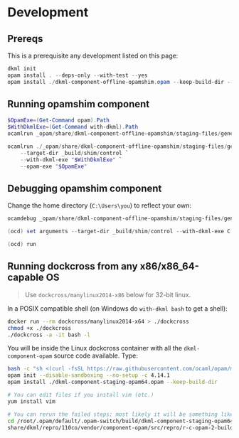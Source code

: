 # Development

## Prereqs

This is a prerequisite any development listed on this page:

```powershell
dkml init
opam install . --deps-only --with-test --yes
opam install ./dkml-component-offline-opamshim.opam --keep-build-dir --yes
```

## Running opamshim component

```powershell
$OpamExe=(Get-Command opam).Path
$WithDkmlExe=(Get-Command with-dkml).Path
ocamlrun _opam/share/dkml-component-offline-opamshim/staging-files/generic/install_user.bc.exe --help

ocamlrun ./_opam/share/dkml-component-offline-opamshim/staging-files/generic/install_user.bc.exe `
    --target-dir _build/shim/control `
    --with-dkml-exe "$WithDkmlExe" `
    --opam-exe "$OpamExe"
```

## Debugging opamshim component

Change the home directory (`C:\Users\you`) to reflect your own:

```powershell
ocamdebug _opam/share/dkml-component-offline-opamshim/staging-files/generic/install_user.bc.exe

(ocd) set arguments --target-dir _build/shim/control --with-dkml-exe C:\Users\you\AppData\Local\Programs\DISKUV~1\bin\with-dkml.exe --opam-exe C:\Users\you\AppData\Local\Programs\DISKUV~1\bin\opam.exe -vvv

(ocd) run
```

## Running dockcross from any x86/x86_64-capable OS

> Use `dockcross/manylinux2014-x86` below for 32-bit linux.

In a POSIX compatible shell (on Windows do `with-dkml bash` to get a shell):

```sh
docker run --rm dockcross/manylinux2014-x64 > ./dockcross
chmod +x ./dockcross
./dockcross -a -it bash -l
```

You will be inside the Linux dockcross container with all the
`dkml-component-opam` source code available. Type:

```sh
bash -c "sh <(curl -fsSL https://raw.githubusercontent.com/ocaml/opam/master/shell/install.sh)"
opam init --disable-sandboxing --no-setup -c 4.14.1
opam install ./dkml-component-staging-opam64.opam --keep-build-dir

# You can edit files if you install vim (etc.)
yum install vim

# You can rerun the failed steps; most likely it will be something like ...
cd /root/.opam/default/.opam-switch/build/dkml-component-staging-opam64.*/_w
share/dkml/repro/110co/vendor/component-opam/src/repro/r-c-opam-2-build-noargs.sh
```
